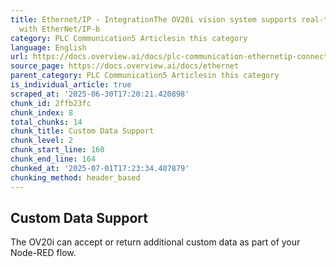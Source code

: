 ```yaml
---
title: Ethernet/IP - IntegrationThe OV20i vision system supports real-time communication
  with EtherNet/IP-b
category: PLC Communication5 Articlesin this category
language: English
url: https://docs.overview.ai/docs/plc-communication-ethernetip-connections
source_page: https://docs.overview.ai/docs/ethernet
parent_category: PLC Communication5 Articlesin this category
is_individual_article: true
scraped_at: '2025-06-30T17:20:21.420898'
chunk_id: 2ffb23fc
chunk_index: 8
total_chunks: 14
chunk_title: Custom Data Support
chunk_level: 2
chunk_start_line: 160
chunk_end_line: 164
chunked_at: '2025-07-01T17:23:34.407879'
chunking_method: header_based
---
```


## **Custom Data Support**

The OV20i can accept or return additional custom data as part of your Node-RED flow.
